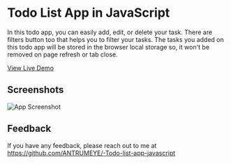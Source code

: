 
# Todo List App in JavaScript

In this todo app, you can easily add, edit, or delete your task. There are filters button too that helps you to filter your tasks. The tasks you added on this todo app will be stored in the browser local storage so, it won't be removed on page refresh or tab close.
 
 [View Live Demo]()
 
## Screenshots

![App Screenshot](https://img.youtube.com/vi/2QIMUBilooc/maxresdefault.jpg)

## Feedback

If you have any feedback, please reach out to me at https://github.com/ANTRUMEYE/-Todo-list-app-javascript
